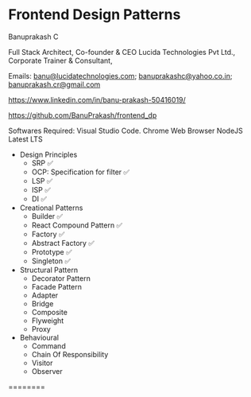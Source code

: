 # Frontend Design Patterns

Banuprakash C

Full Stack Architect,
Co-founder & CEO Lucida Technologies Pvt Ltd.,
Corporate Trainer & Consultant,

Emails: banu@lucidatechnologies.com; banuprakashc@yahoo.co.in; banuprakash.cr@gmail.com

https://www.linkedin.com/in/banu-prakash-50416019/

https://github.com/BanuPrakash/frontend_dp

Softwares Required:
Visual Studio Code.
Chrome Web Browser
NodeJS Latest LTS


* Design Principles
    * SRP ✅
    * OCP: Specification for filter ✅
    * LSP ✅
    * ISP ✅
    * DI ✅
* Creational Patterns
    * Builder ✅
    * React Compound Pattern ✅
    * Factory ✅
    * Abstract Factory ✅
    * Prototype ✅
    * Singleton ✅
* Structural Pattern
    * Decorator Pattern
    * Facade Pattern
    * Adapter
    * Bridge
    * Composite
    * Flyweight
    * Proxy
* Behavioural 
    * Command
    * Chain Of Responsibility 
    * Visitor
    * Observer

========
